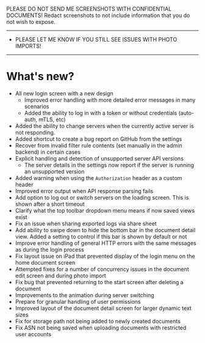 PLEASE DO NOT SEND ME SCREENSHOTS WITH CONFIDENTIAL DOCUMENTS!
Redact screenshots to not include information that you do not wish to expose.

---

- PLEASE LET ME KNOW IF YOU STILL SEE ISSUES WITH PHOTO IMPORTS!

---

# What's new?

- All new login screen with a new design
  - Improved error handling with more detailed error messages in many scenarios
  - Added the ability to log in with a token or without credentials (auto-auth,
    mTLS, etc)
- Added the ability to change servers when the currently active server is not responding.
- Added shortcut to create a bug report on GitHub from the settings
- Recover from invalid filter rule contents (set manually in the admin backend)
in certain cases
- Explicit handling and detection of unsupported server API versions
  - The server details in the settings now report if the server is running an
    unsupported version
- Added warning when using the `Authorization` header as a custom header
- Improved error output when API response parsing fails
- Add option to log out or switch servers on the loading screen. This is shown
  after a short timeout
- Clarify what the top toolbar dropdown menu means if now saved views exist
- Fix an issue when sharing exported logs via share sheet
- Add ability to swipe down to hide the bottom bar in the document detail view.
  Added a setting to control if this bar is shown by default or not
- Improve error handling of general HTTP errors with the same messages as
  during the login process
- Fix layout issue on iPad that prevented display of the login menu on the home
  document screen
- Attempted fixes for a number of concurrency issues in the document edit
  screen and during photo import
- Fix bug that prevented returning to the start screen after deleting a document
- Improvements to the animation during server switching
- Prepare for granular handling of user permissions
- Improved layout of the document detail screen for larger dynamic text sizes
- Fix for storage path not being added to newly created documents
- Fix ASN not being saved when uploading documents with restricted user accounts
